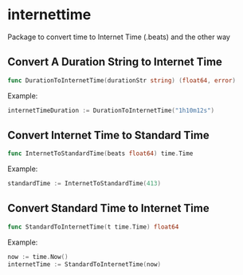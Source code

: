 # internettime
Package to convert time to Internet Time (.beats) and the other way

## Convert A Duration String to Internet Time
```go
func DurationToInternetTime(durationStr string) (float64, error)
```
Example:
```go
internetTimeDuration := DurationToInternetTime("1h10m12s")
```

## Convert Internet Time to Standard Time
```go
func InternetToStandardTime(beats float64) time.Time
```

Example:
```go
standardTime := InternetToStandardTime(413)
```

## Convert Standard Time to Internet Time
```go
func StandardToInternetTime(t time.Time) float64
```

Example:
```go
now := time.Now()
internetTime := StandardToInternetTime(now)
```
